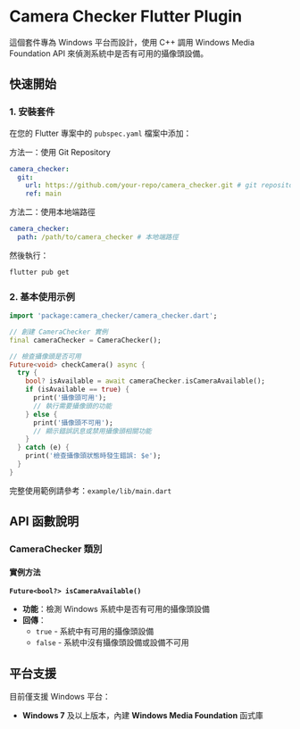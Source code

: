 # Camera Checker Flutter Plugin

這個套件專為 Windows 平台而設計，使用 C++ 調用 Windows Media Foundation API 來偵測系統中是否有可用的攝像頭設備。

## 快速開始

### 1. 安裝套件

在您的 Flutter 專案中的 `pubspec.yaml` 檔案中添加：

方法一：使用 Git Repository

```yaml
camera_checker:
  git:
    url: https://github.com/your-repo/camera_checker.git # git repository 路徑
    ref: main
```

方法二：使用本地端路徑

```yaml
camera_checker:
  path: /path/to/camera_checker # 本地端路徑
```

然後執行：

```bash
flutter pub get
```

### 2. 基本使用示例

```dart
import 'package:camera_checker/camera_checker.dart';

// 創建 CameraChecker 實例
final cameraChecker = CameraChecker();

// 檢查攝像頭是否可用
Future<void> checkCamera() async {
  try {
    bool? isAvailable = await cameraChecker.isCameraAvailable();
    if (isAvailable == true) {
      print('攝像頭可用');
      // 執行需要攝像頭的功能
    } else {
      print('攝像頭不可用');
      // 顯示錯誤訊息或禁用攝像頭相關功能
    }
  } catch (e) {
    print('檢查攝像頭狀態時發生錯誤: $e');
  }
}
```

完整使用範例請參考：`example/lib/main.dart`

## API 函數說明

### CameraChecker 類別

#### 實例方法

**`Future<bool?> isCameraAvailable()`**

- **功能**：檢測 Windows 系統中是否有可用的攝像頭設備
- **回傳**：
  - `true` - 系統中有可用的攝像頭設備
  - `false` - 系統中沒有攝像頭設備或設備不可用

## 平台支援

目前僅支援 Windows 平台：

- **Windows 7** 及以上版本，內建 **Windows Media Foundation** 函式庫
